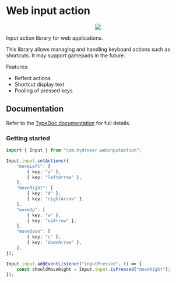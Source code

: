 # Web input action

<p align="center">
  <a href="https://tsdocs.dev/docs/com.hydroper.webinputaction/latest/index.html">
    <img src="https://img.shields.io/badge/TypeDoc%20Documentation-gray">
  </a>
</p>

Input action library for web applications.

This library allows managing and handling keyboard actions such as shortcuts. It may support gamepads in the future.

Features:

* Reflect actions
* Shortcut display text
* Pooling of pressed keys

## Documentation

Refer to the [TypeDoc documentation](https://tsdocs.dev/docs/com.hydroper.webinputaction/latest/index.html) for full details.

### Getting started

```ts
import { Input } from "com.hydroper.webinputaction";

Input.input.setActions({
    "moveLeft": [
        { key: "a" },
        { key: "leftArrow" },
    ],
    "moveRight": [
        { key: "d" },
        { key: "rightArrow" },
    ],
    "moveUp": [
        { key: "w" },
        { key: "upArrow" },
    ],
    "moveDown": [
        { key: "s" },
        { key: "downArrow" },
    ],
});

Input.input.addEventListener("inputPressed", () => {
    const shouldMoveRight = Input.input.isPressed("moveRight");
});
```